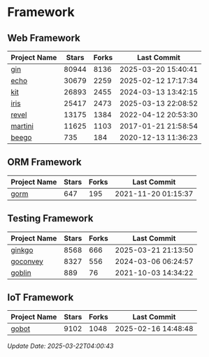 # Framework

## Web Framework
| Project Name | Stars | Forks | Last Commit |
| ------------ | ----- | ----- | ----------- |
| [gin](https://github.com/gin-gonic/gin) | 80944 | 8136 | 2025-03-20 15:40:41 |
| [echo](https://github.com/labstack/echo) | 30679 | 2259 | 2025-02-12 17:17:34 |
| [kit](https://github.com/go-kit/kit) | 26893 | 2455 | 2024-03-13 13:42:15 |
| [iris](https://github.com/kataras/iris) | 25417 | 2473 | 2025-03-13 22:08:52 |
| [revel](https://github.com/revel/revel) | 13175 | 1384 | 2022-04-12 20:53:30 |
| [martini](https://github.com/go-martini/martini) | 11625 | 1103 | 2017-01-21 21:58:54 |
| [beego](https://github.com/astaxie/beego) | 735 | 184 | 2020-12-13 11:36:23 |

## ORM Framework
| Project Name | Stars | Forks | Last Commit |
| ------------ | ----- | ----- | ----------- |
| [gorm](https://github.com/jinzhu/gorm) | 647 | 195 | 2021-11-20 01:15:37 |

## Testing Framework
| Project Name | Stars | Forks | Last Commit |
| ------------ | ----- | ----- | ----------- |
| [ginkgo](https://github.com/onsi/ginkgo) | 8568 | 666 | 2025-03-21 21:13:50 |
| [goconvey](https://github.com/smartystreets/goconvey) | 8327 | 556 | 2024-03-06 06:24:57 |
| [goblin](https://github.com/franela/goblin) | 889 | 76 | 2021-10-03 14:34:22 |

## IoT Framework
| Project Name | Stars | Forks | Last Commit |
| ------------ | ----- | ----- | ----------- |
| [gobot](https://github.com/hybridgroup/gobot) | 9102 | 1048 | 2025-02-16 14:48:48 |

*Update Date: 2025-03-22T04:00:43*